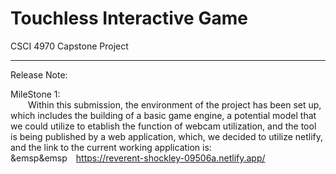 # Touchless Interactive Game

CSCI 4970 Capstone Project

_______________________________________________________________________
Release Note:

MileStone 1:<br />
&emsp;&emsp;Within this submission, the environment of the project has been set up, which includes the building of a basic game engine, a potential model that we could utilize to etablish the function of webcam utilization, and the tool is being published by a web application, which, we decided to utilize netlify, and the link to the current working application is:<br />
&emsp&emsp&emsp;https://reverent-shockley-09506a.netlify.app/
